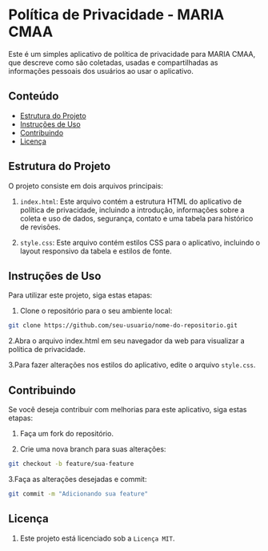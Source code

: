 # Política de Privacidade - MARIA CMAA

Este é um simples aplicativo de política de privacidade para MARIA CMAA, que descreve como são coletadas, usadas e compartilhadas as informações pessoais dos usuários ao usar o aplicativo.

## Conteúdo

- [Estrutura do Projeto](#estrutura-do-projeto)
- [Instruções de Uso](#instruções-de-uso)
- [Contribuindo](#contribuindo)
- [Licença](#licença)

## Estrutura do Projeto

O projeto consiste em dois arquivos principais:

1. `index.html`: Este arquivo contém a estrutura HTML do aplicativo de política de privacidade, incluindo a introdução, informações sobre a coleta e uso de dados, segurança, contato e uma tabela para histórico de revisões.

2. `style.css`: Este arquivo contém estilos CSS para o aplicativo, incluindo o layout responsivo da tabela e estilos de fonte.

## Instruções de Uso

Para utilizar este projeto, siga estas etapas:

1. Clone o repositório para o seu ambiente local:

```bash
git clone https://github.com/seu-usuario/nome-do-repositorio.git
```

2.Abra o arquivo index.html em seu navegador da web para visualizar a política de privacidade.

3.Para fazer alterações nos estilos do aplicativo, edite o arquivo `style.css`.

## Contribuindo

Se você deseja contribuir com melhorias para este aplicativo, siga estas etapas:

1. Faça um fork do repositório.

2. Crie uma nova branch para suas alterações:

```bash
git checkout -b feature/sua-feature
```

3.Faça as alterações desejadas e commit:

```bash
git commit -m "Adicionando sua feature"
```

## Licença

1. Este projeto está licenciado sob a `Licença MIT`.
